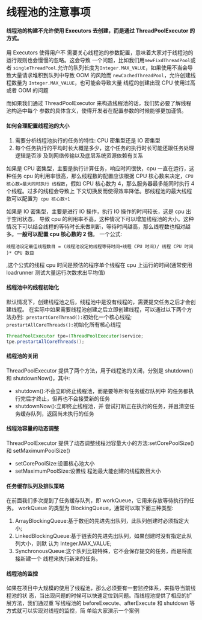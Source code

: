 # 线程池的注意事项

#### 线程池的构建不允许使用 Executors 去创建，而是通过 ThreadPoolExecutor 的方式。

用 Executors 使得用户不 需要关心线程池的参数配置，意味着大家对于线程池的运行规则也会慢慢的忽略。这会导致 一个问题，比如我们用` newFixdThreadPool `或者 `singleThreadPool`.允许的队列长度为`Integer.MAX_VALUE`，如果使用不当会导致大量请求堆积到队列中导致 OOM 的风险而 `newCachedThreadPool`，允许创建线程数量为 `Integer.MAX_VALUE`，也可能会导致大量 线程的创建出现 CPU 使用过高或者 OOM 的问题

而如果我们通过 ThreadPoolExecutor 来构造线程池的话，我们势必要了解线程池构造中每个 参数的具体含义，使得开发者在配置参数的时候能够更加谨慎。

#### 如何合理配置线程池的大小

1. 需要分析线程池执行的任务的特性: CPU 密集型还是 IO 密集型
2. 每个任务执行的平均时长大概是多少，这个任务的执行时长可能还跟任务处理逻辑是否涉 及到网络传输以及底层系统资源依赖有关系

如果是 CPU 密集型，主要是执行计算任务，响应时间很快，cpu 一直在运行，这种任务 cpu 的利用率很高，那么线程数的配置应该根据 CPU 核心数来决定，`CPU 核心数=最大同时执行 线程数`，假如 CPU 核心数为 4，那么服务器最多能同时执行 4 个线程。过多的线程会导致上 下文切换反而使得效率降低。那线程池的最大线程数可以配置为` cpu 核心数+1`

如果是 IO 密集型，主要是进行 IO 操作，执行 IO 操作的时间较长，这是 cpu 出于空闲状态， 导致 cpu 的利用率不高，这种情况下可以增加线程池的大小。这种情况下可以结合线程的等待时长来做判断，等待时间越高，那么线程数也相对越多。**一般可以配置 cpu 核心数的 2 倍**。 一个公式:

```线程池设定最佳线程数目 = (线程池设定的线程等待时间+线程 CPU 时间)/ 线程 CPU 时间 )* CPU 数目```

,这个公式的线程 cpu 时间是预估的程序单个线程在 cpu 上运行的时间(通常使用 loadrunner 测试大量运行次数求出平均值)

#### 线程池中的线程初始化

默认情况下，创建线程池之后，线程池中是没有线程的，需要提交任务之后才会创建线程。 在实际中如果需要线程池创建之后立即创建线程，可以通过以下两个方法办到:` prestartCoreThread():`初始化一个核心线程; `prestartAllCoreThreads():`初始化所有核心线程

```java
ThreadPoolExecutor tpe=(ThreadPoolExecutor)service;
tpe.prestartAllCoreThreads();
```

#### 线程池的关闭

ThreadPoolExecutor 提供了两个方法，用于线程池的关闭，分别是 shutdown()和 shutdownNow()，其中:

- shutdown():不会立即终止线程池，而是要等所有任务缓存队列中 的任务都执行完后才终止，但再也不会接受新的任务 
- shutdownNow():立即终止线程池，并 尝试打断正在执行的任务，并且清空任务缓存队列，返回尚未执行的任务

#### 线程池容量的动态调整

ThreadPoolExecutor 提供了动态调整线程池容量大小的方法:setCorePoolSize()和 setMaximumPoolSize()

- setCorePoolSize:设置核心池大小 
- setMaximumPoolSize:设置线 程池最大能创建的线程数目大小

#### 任务缓存队列及排队策略

在前面我们多次提到了任务缓存队列，即 workQueue，它用来存放等待执行的任务。 workQueue 的类型为 BlockingQueue，通常可以取下面三种类型:

1. ArrayBlockingQueue:基于数组的先进先出队列，此队列创建时必须指定大小;
2. LinkedBlockingQueue:基于链表的先进先出队列，如果创建时没有指定此队列大小，则默
认为 Integer.MAX_VALUE;
3. SynchronousQueue:这个队列比较特殊，它不会保存提交的任务，而是将直接新建一个
线程来执行新来的任务。

#### 线程池的监控

如果在项目中大规模的使用了线程池，那么必须要有一套监控体系，来指导当前线程池的状 态，当出现问题的时候可以快速定位到问题。而线程池提供了相应的扩展方法，我们通过重 写线程池的 beforeExecute、afterExecute 和 shutdown 等方式就可以实现对线程的监控，简 单给大家演示一个案例